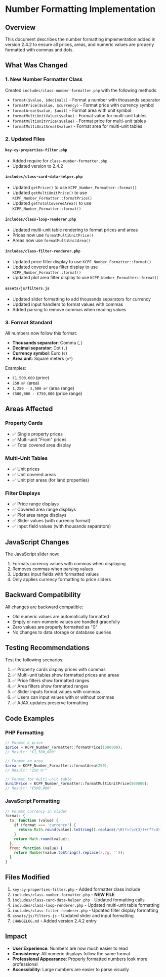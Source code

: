 # Number Formatting Implementation

## Overview

This document describes the number formatting implementation added in version 2.4.2 to ensure all prices, areas, and numeric values are properly formatted with commas and dots.

## What Was Changed

### 1. New Number Formatter Class

Created `includes/class-number-formatter.php` with the following methods:

- `format($value, $decimals)` - Format a number with thousands separator
- `formatPrice($value, $currency)` - Format price with currency symbol
- `formatArea($value, $unit)` - Format area with unit symbol
- `formatMultiUnitValue($value)` - Format value for multi-unit tables
- `formatMultiUnitPrice($value)` - Format price for multi-unit tables
- `formatMultiUnitArea($value)` - Format area for multi-unit tables

### 2. Updated Files

#### `key-cy-properties-filter.php`

- Added require for `class-number-formatter.php`
- Updated version to 2.4.2

#### `includes/class-card-data-helper.php`

- Updated `getPrice()` to use `KCPF_Number_Formatter::format()`
- Updated `getMultiUnitPrice()` to use `KCPF_Number_Formatter::formatPrice()`
- Updated `getTotalCoveredArea()` to use `KCPF_Number_Formatter::format()`

#### `includes/class-loop-renderer.php`

- Updated multi-unit table rendering to format prices and areas
- Prices now use `formatMultiUnitPrice()`
- Areas now use `formatMultiUnitArea()`

#### `includes/class-filter-renderer.php`

- Updated price filter display to use `KCPF_Number_Formatter::format()`
- Updated covered area filter display to use `KCPF_Number_Formatter::format()`
- Updated plot area filter display to use `KCPF_Number_Formatter::format()`

#### `assets/js/filters.js`

- Updated slider formatting to add thousands separators for currency
- Updated input handlers to format values with commas
- Added parsing to remove commas when reading values

### 3. Format Standard

All numbers now follow this format:

- **Thousands separator**: Comma (`,`)
- **Decimal separator**: Dot (`.`)
- **Currency symbol**: Euro (`€`)
- **Area unit**: Square meters (`m²`)

Examples:

- `€1,500,000` (price)
- `250 m²` (area)
- `1,250 - 2,500 m²` (area range)
- `€500,000 - €750,000` (price range)

## Areas Affected

### Property Cards

- ✅ Single property prices
- ✅ Multi-unit "From" prices
- ✅ Total covered area display

### Multi-Unit Tables

- ✅ Unit prices
- ✅ Unit covered areas
- ✅ Unit plot areas (for land properties)

### Filter Displays

- ✅ Price range displays
- ✅ Covered area range displays
- ✅ Plot area range displays
- ✅ Slider values (with currency format)
- ✅ Input field values (with thousands separators)

## JavaScript Changes

The JavaScript slider now:

1. Formats currency values with commas when displaying
2. Removes commas when parsing values
3. Updates input fields with formatted values
4. Only applies currency formatting to price sliders

## Backward Compatibility

All changes are backward compatible:

- Old numeric values are automatically formatted
- Empty or non-numeric values are handled gracefully
- Zero values are properly formatted as "0"
- No changes to data storage or database queries

## Testing Recommendations

Test the following scenarios:

1. ✅ Property cards display prices with commas
2. ✅ Multi-unit tables show formatted prices and areas
3. ✅ Price filters show formatted ranges
4. ✅ Area filters show formatted ranges
5. ✅ Slider inputs format values with commas
6. ✅ Users can input values with or without commas
7. ✅ AJAX updates preserve formatting

## Code Examples

### PHP Formatting

```php
// Format a price
$price = KCPF_Number_Formatter::formatPrice(1500000);
// Result: "€1,500,000"

// Format an area
$area = KCPF_Number_Formatter::formatArea(250);
// Result: "250 m²"

// Format for multi-unit table
$unitPrice = KCPF_Number_Formatter::formatMultiUnitPrice(500000);
// Result: "€500,000"
```

### JavaScript Formatting

```javascript
// Format currency in slider
format: {
  to: function (value) {
    if (format === 'currency') {
      return Math.round(value).toString().replace(/\B(?=(\d{3})+(?!\d))/g, ',');
    }
    return Math.round(value);
  },
  from: function (value) {
    return Number(value.toString().replace(/,/g, ''));
  }
}
```

## Files Modified

1. `key-cy-properties-filter.php` - Added formatter class include
2. `includes/class-number-formatter.php` - **NEW FILE**
3. `includes/class-card-data-helper.php` - Updated formatting calls
4. `includes/class-loop-renderer.php` - Updated multi-unit table formatting
5. `includes/class-filter-renderer.php` - Updated filter display formatting
6. `assets/js/filters.js` - Updated slider and input formatting
7. `CHANGELOG.md` - Added version 2.4.2 entry

## Impact

- **User Experience**: Numbers are now much easier to read
- **Consistency**: All numeric displays follow the same format
- **Professional Appearance**: Properly formatted numbers look more professional
- **Accessibility**: Large numbers are easier to parse visually
